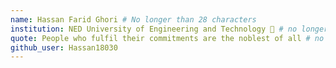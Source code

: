 ```yaml
---
name: Hassan Farid Ghori # No longer than 28 characters
institution: NED University of Engineering and Technology 🚩 # no longer than 58 characters
quote: People who fulfil their commitments are the noblest of all # no longer than 100 characters, avoid using quotes(") to guarantee the format remains the same.
github_user: Hassan18030
---
```

